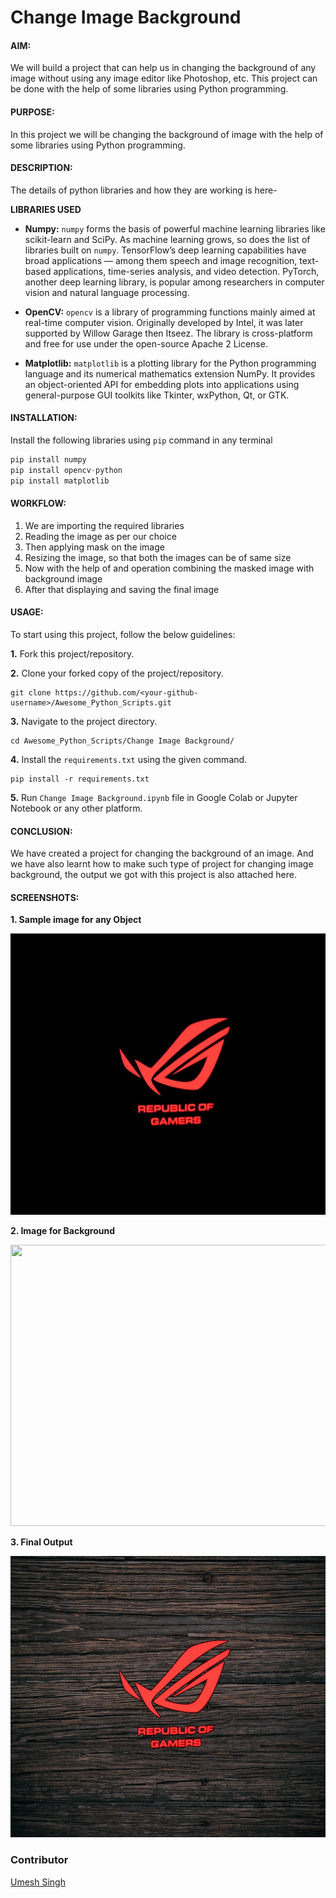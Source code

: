 # Change Image Background

#### AIM:  
We will build a project that can help us in changing the background of any image without using any image editor like Photoshop, etc. This project can be done with the help of some libraries using Python programming.


#### PURPOSE: 

In this project we will be changing the background of image with the help of some libraries using Python programming.

#### DESCRIPTION:
The details of python libraries and how they are working is here- 

**LIBRARIES USED**
- **Numpy:** `numpy` forms the basis of powerful machine learning libraries like scikit-learn and SciPy. As machine learning grows, so does the list of libraries built on `numpy`. TensorFlow’s deep learning capabilities have broad applications — among them speech and image recognition, text-based applications, time-series analysis, and video detection. PyTorch, another deep learning library, is popular among researchers in computer vision and natural language processing.

- **OpenCV:** `opencv` is a library of programming functions mainly aimed at real-time computer vision. Originally developed by Intel, it was later supported by Willow Garage then Itseez. The library is cross-platform and free for use under the open-source Apache 2 License.

- **Matplotlib:** `matplotlib` is a plotting library for the Python programming language and its numerical mathematics extension NumPy. It provides an object-oriented API for embedding plots into applications using general-purpose GUI toolkits like Tkinter, wxPython, Qt, or GTK.

#### INSTALLATION:
Install the following libraries using `pip` command in any terminal

```python
pip install numpy
pip install opencv-python
pip install matplotlib
```
#### WORKFLOW:

1. We are importing the required libraries 
2. Reading the image as per our choice
3. Then applying mask on the image
4. Resizing the image, so that both the images can be of same size
5. Now with the help of and operation combining the masked image with background image
6. After that displaying and saving the final image

#### USAGE:

To start using this project, follow the below guidelines: 

**1.**  Fork this project/repository.

**2.**  Clone your forked copy of the project/repository.

```
git clone https://github.com/<your-github-username>/Awesome_Python_Scripts.git
```

**3.** Navigate to the project directory.

```
cd Awesome_Python_Scripts/Change Image Background/
```

**4.** Install the `requirements.txt` using the given command.

```
pip install -r requirements.txt
```

**5.** Run `Change Image Background.ipynb` file in Google Colab or Jupyter Notebook or any other platform.

#### CONCLUSION:
We have created a project for changing the background of an image. And we have also learnt how to make such type of project for changing image background, the output we got with this project is also attached here.

#### SCREENSHOTS:

**1. Sample image for any Object**
<div align="center">

<img width="700" height="450" src="../Change%20Image%20Background/Images/Asus%20rog%20logo.jpg">
</div>

**2. Image for Background**
<div align="center">

<img width="700" height="450" src="../Change%20Image%20Background/Images/black wood Background.jpg">
</div>

**3. Final Output**
<div align="center">

<img width="700" height="450" src="../Change%20Image%20Background/Images/Final_image.png">
</div>


### Contributor
<a href="https://github.com/Umesh-01">Umesh Singh</a>
